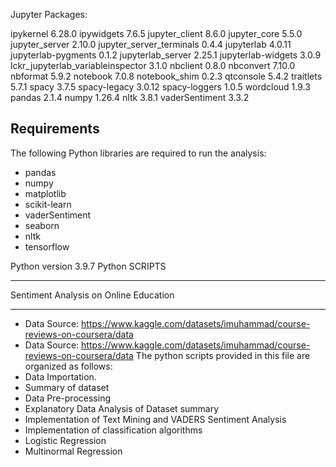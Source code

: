 Jupyter Packages:

ipykernel                         	6.28.0
ipywidgets                        	7.6.5
jupyter_client                    	8.6.0
jupyter_core                      	5.5.0
jupyter_server                    	2.10.0
jupyter_server_terminals          	0.4.4
jupyterlab                        	4.0.11
jupyterlab-pygments               	0.1.2
jupyterlab_server                 	2.25.1
jupyterlab-widgets                	3.0.9
lckr_jupyterlab_variableinspector 	3.1.0
nbclient                          	0.8.0
nbconvert                         	7.10.0
nbformat                          	5.9.2
notebook                          	7.0.8
notebook_shim                     	0.2.3
qtconsole                         	5.4.2
traitlets                         		5.7.1
spacy                             	3.7.5
spacy-legacy                      	3.0.12
spacy-loggers                     	1.0.5
wordcloud                         	1.9.3
pandas                            	2.1.4
numpy                            	1.26.4
nltk                              		3.8.1
vaderSentiment                    	3.3.2
## Requirements

The following Python libraries are required to run the analysis:
- pandas
- numpy
- matplotlib
- scikit-learn
- vaderSentiment
- seaborn
- nltk
- tensorflow

Python version 3.9.7
 Python SCRIPTS
**********************************************
Sentiment Analysis on Online Education
**********************************************
- Data Source: https://www.kaggle.com/datasets/imuhammad/course-reviews-on-coursera/data
- Data Source: https://www.kaggle.com/datasets/imuhammad/course-reviews-on-coursera/data
The python scripts provided in this file are organized as follows:
- Data Importation.
- Summary of dataset
- Data Pre-processing
- Explanatory Data Analysis of Dataset summary 
- Implementation of Text Mining and VADERS Sentiment Analysis
- Implementation of classification algorithms
- Logistic Regression
- Multinormal Regression





